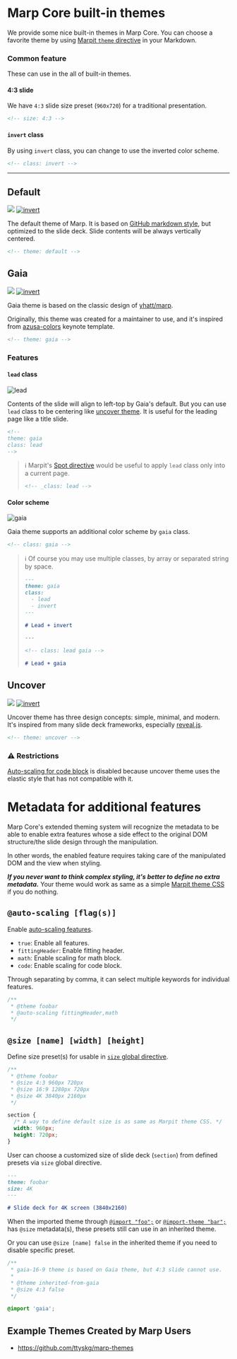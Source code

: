 # Marp Core built-in themes

We provide some nice built-in themes in Marp Core. You can choose a favorite theme by using [Marpit `theme` directive](https://marpit.marp.app/directives?id=theme) in your Markdown.

<!-- Screenshots were taken from the rendered result of [an example][example]. -->

[example]: example.md

### Common feature

These can use in the all of built-in themes.

#### 4:3 slide

We have `4:3` slide size preset (`960x720`) for a traditional presentation.

```markdown
<!-- size: 4:3 -->
```

#### `invert` class

By using `invert` class, you can change to use the inverted color scheme.

```markdown
<!-- class: invert -->
```

---

## Default

[![](https://user-images.githubusercontent.com/3993388/48039490-53be1b80-e1b8-11e8-8179-0e6c11d285e2.png)][example]
[![invert](https://user-images.githubusercontent.com/3993388/48039492-5456b200-e1b8-11e8-9975-c9e4029d9036.png)][example]

The default theme of Marp. It is based on [GitHub markdown style](https://github.com/sindresorhus/github-markdown-css), but optimized to the slide deck. Slide contents will be always vertically centered.

```markdown
<!-- theme: default -->
```

## Gaia

[![](https://user-images.githubusercontent.com/3993388/48039493-5456b200-e1b8-11e8-9c49-dd5d66d76c0d.png)][example]
[![invert](https://user-images.githubusercontent.com/3993388/48039494-5456b200-e1b8-11e8-8bb5-f4a250e902e1.png)][example]

Gaia theme is based on the classic design of [yhatt/marp](https://github.com/yhatt/marp).

Originally, this theme was created for a maintainer to use, and it's inspired from [azusa-colors](https://github.com/sanographix/azusa-colors/) keynote template.

```markdown
<!-- theme: gaia -->
```

### Features

#### `lead` class

![lead](https://user-images.githubusercontent.com/3993388/48040058-c62ffb00-e1ba-11e8-876d-c182a30714c6.png)

Contents of the slide will align to left-top by Gaia's default. But you can use `lead` class to be centering like [uncover theme](#uncover). It is useful for the leading page like a title slide.

```markdown
<!--
theme: gaia
class: lead
-->
```

> :information_source: Marpit's [Spot directive](https://marpit.marp.app/directives?id=apply-to-a-single-page-spot-directives) would be useful to apply `lead` class only into a current page.
>
> ```markdown
> <!-- _class: lead -->
> ```

#### Color scheme

![gaia](https://user-images.githubusercontent.com/3993388/48040059-c62ffb00-e1ba-11e8-8026-fa3511844ec7.png)

Gaia theme supports an additional color scheme by `gaia` class.

```markdown
<!-- class: gaia -->
```

> :information_source: Of course you may use multiple classes, by array or separated string by space.
>
> ```markdown
> ---
> theme: gaia
> class:
>   - lead
>   - invert
> ---
>
> # Lead + invert
>
> ---
>
> <!-- class: lead gaia -->
>
> # Lead + gaia
> ```

## Uncover

[![](https://user-images.githubusercontent.com/3993388/48039495-5456b200-e1b8-11e8-8c82-ca7f7842b34d.png)][example]
[![invert](https://user-images.githubusercontent.com/3993388/48039496-54ef4880-e1b8-11e8-9c22-f3309b101e3c.png)][example]

Uncover theme has three design concepts: simple, minimal, and modern. It's inspired from many slide deck frameworks, especially [reveal.js](https://revealjs.com/).

```markdown
<!-- theme: uncover -->
```

### :warning: Restrictions

[Auto-scaling for code block](https://github.com/marp-team/marp-core#auto-scaling-features) is disabled because uncover theme uses the elastic style that has not compatible with it.

# Metadata for additional features

Marp Core's extended theming system will recognize the metadata to be able to enable extra features whose a side effect to the original DOM structure/the slide design through the manipulation.

In other words, the enabled feature requires taking care of the manipulated DOM and the view when styling.

**_If you never want to think complex styling, it's better to define no extra metadata._** Your theme would work as same as a simple [Marpit theme CSS](https://marpit.marp.app/theme-css) if you do nothing.

## `@auto-scaling [flag(s)]`

Enable [auto-scaling features](https://github.com/marp-team/marp-core#auto-scaling-features).

- `true`: Enable all features.
- `fittingHeader`: Enable fitting header.
- `math`: Enable scaling for math block.
- `code`: Enable scaling for code block.

Through separating by comma, it can select multiple keywords for individual features.

```css
/**
 * @theme foobar
 * @auto-scaling fittingHeader,math
 */
```

## `@size [name] [width] [height]`

Define size preset(s) for usable in [`size` global directive](https://github.com/marp-team/marp-core#size-global-directive).

```css
/**
 * @theme foobar
 * @size 4:3 960px 720px
 * @size 16:9 1280px 720px
 * @size 4K 3840px 2160px
 */

section {
  /* A way to define default size is as same as Marpit theme CSS. */
  width: 960px;
  height: 720px;
}
```

User can choose a customized size of slide deck (`section`) from defined presets via `size` global directive.

```markdown
---
theme: foobar
size: 4K
---

# Slide deck for 4K screen (3840x2160)
```

When the imported theme through [`@import "foo";`](https://marpit.marp.app/theme-css?id=import-rule) or [`@import-theme "bar";`](https://marpit.marp.app/theme-css?id=import-theme-rule) has `@size` metadata(s), these presets still can use in an inherited theme.

Or you can use `@size [name] false` in the inherited theme if you need to disable specific preset.

```css
/**
 * gaia-16-9 theme is based on Gaia theme, but 4:3 slide cannot use.
 *
 * @theme inherited-from-gaia
 * @size 4:3 false
 */

@import 'gaia';
```

## Example Themes Created by Marp Users

- https://github.com/ttyskg/marp-themes
